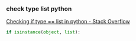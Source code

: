 ###  check type list python


[Checking if type == list in python - Stack Overflow](https://stackoverflow.com/questions/26544091/checking-if-type-list-in-python "Checking if type == list in python - Stack Overflow")


 

```python
if isinstance(object, list):
```
